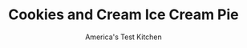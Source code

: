 ---
layout: ../../layouts/MarkdownPostLayout.astro
title: Cookies and Cream Ice Cream Pie
author: America's Test Kitchen
pubDate: 2023-03-15
description: "Turn store-bought ice cream into a playful dessert. Make the pie taste better-and more fun-when made with a sugar cone crust."
image_url: https://res.cloudinary.com/hksqkdlah/image/upload/ar_1:1,c_fill,dpr_2.0,f_auto,fl_lossy.progressive.strip_profile,g_faces:auto,q_auto:low,w_344/4092_sfs-icecreampie-cc
tags: ["Desserts or Baked Goods","Dessert Pies","Frozen Desserts","Cookbook Collection","Cook's Country TV"]
calories: 5113
protein: 7
carbohydrates: 65
fats: 
fiber: 1
ingredients: ["12 , sugar cones","5 tablespoons, unsalted butter, melted","2 tablespoons, sugar","2 pints, ice cream, softened","2 cups, coarsely chopped cookies","2 cups, whipped cream or Chocolate Whipped Cream"]
serves: 8
time: ""
instructions: ["Make crumbs: Adjust oven rack to middle position and heat oven to 350 degrees. Grind sugar cones in food processor to fine crumbs. (You should have 1 1/3 cups.)","Make crust: Stir together crumbs, butter, and sugar in medium bowl until crumbs are moistened. Press crumb mixture evenly against bottom and sides of 9-inch pie plate, compacting it with your fingertips. Bake crust until crisp, 6 to 8 minutes. Let cool completely before filling. (Crust can be wrapped in plastic wrap and frozen for up to 1 month.)","Fill pie shell: Place ice cream and cookies in bowl and mash mixture with back of spoon until well combined. Turn ice cream mixture into prepared crust and smooth top with spoon. Cover with plastic wrap and freeze until filling is completely frozen, at least 3 hours and up to 1 week.","Cut and garnish: Cut pie into wedges and dollop each piece with whipped cream. Serve."]
nutrition: ["311 mg Potassium","165 mg Phosphorus","133 mg Calcium","2 mg Iron","50 mg Magnesium","280 mg Sodium","1 mg Zinc","40 g Fat","1 mg Niacin (B3)","11 g Monounsaturated","3 g Polyunsaturated","123 mg Cholesterol","23 g Saturated","1 g Fiber","30 µg Folic acid","12 µg Folate (food)","25 g Sugars","2 µg Vitamin K","63 g Water","65 g Carbs","64 µg Folate equivalent (total)","7 g Protein","330 µg Vitamin A","639 kcal Energy","20 g Sugars, added","5113 calories"]
notes: "Ice cream pies are more fun (and taste great) when made with a sugar cone (rather than a conventional graham cracker) crust. Adding your own chopped cookies to ice cream allows you to customize the flavor combination. Try oreos with mint chip ice cream or gingersnaps with peach ice cream."
---